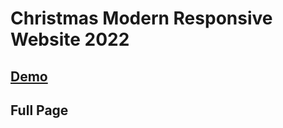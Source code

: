 #   Christmas Modern Responsive Website 2022


##  [Demo](https://christmas-website-2022.netlify.app/)


## Full Page

<p aling="center">
    <img src="preview.png" alt="">
</p>